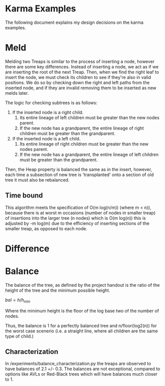 # Karma Examples

The following document explains my design decisions on the karma examples.

# Meld
Melding two Treaps is similar to the process of inserting a node, however there are some key differences.
Instead of inserting a node, we act as if we are inserting the root of the next Treap.
Then, when we find the right leaf to insert the node, we must check its children to see if they're also in valid positions.
We do so by checking down the right and left paths from the inserted node, and if they are invalid removing them to be inserted as new melds later.

The logic for checking subtrees is as follows:

1. If the inserted node is a right child.
   1. Its entire lineage of left children must be greater than the new nodes parent.
   2. If the new node has a grandparent, the entire lineage of right children must be greater than the grandparent.
2. If the inserted node is a left child.
   1. Its entire lineage of right children must be greater than the new nodes parent.
   2. If the new node has a grandparent, the entire lineage of left children must be greater than the grandparent.

Then, the Heap property is balanced the same as in the insert, however, each time a subsection of new tree is 'transplanted' onto a section of old tree it must also be rebalanced.

## Time bound
This algorithm meets the specification of O(m log(n/m)) (where m < n)), because there is at worst m occasions (number of nodes in smaller treap)
of insertions into the larger tree (n nodes) which is O(m log(n)) this is adjusted by -m log(m) due to the efficiency of inserting sections
of the smaller treap, as opposed to each node.

# Difference

# Balance
The balance of the tree, as defined by the project handout is the ratio of the height of the tree and the minimum possible height.

$bal = h/h_{min}$

Where the minimum height is the floor of the log base two of the number of nodes.

Thus, the balance is 1 for a perfectly balanced tree and n/floor(log2(n)) for the worst case scenerio (i.e. a straight line, where all children are the same type of child.)

## Characterization
In /experiments/balance_characterization.py the treaps are observed to have balances of 2.1 +/- 0.3.
The balances are not exceptional, compared to options like AVLs or Red-Black trees which will have balances much closer to 1.